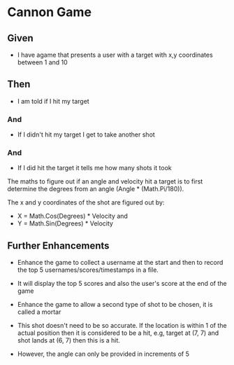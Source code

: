 ﻿# Cannon Game

## Given
- I have agame that presents a user with a target with x,y coordinates between 1 and 10

## Then
- I am told if I hit my target
### And
- If I didn't hit my target I get to take another shot
### And
- If I did hit the target it tells me how many shots it took

The maths to figure out if an angle and velocity hit a target is to first determine the degrees from an angle (Angle * (Math.Pi/180)).

The x and y coordinates of the shot are figured out by:
- X = Math.Cos(Degrees) * Velocity and
- Y = Math.Sin(Degrees) * Velocity

## Further Enhancements
- Enhance the game to collect a username at the start and then to record the top 5 usernames/scores/timestamps in a file.
- It will display the top 5 scores and also the user's score at the end of the game

- Enhance the game to allow a second type of shot to be chosen, it is called a mortar
- This shot doesn't need to be so accurate. If the location is within 1 of the actual position then it is considered to be a hit, e.g, target at (7, 7) and shot lands at (6, 7)
then this is a hit.
- However, the angle can only be provided in increments of 5
